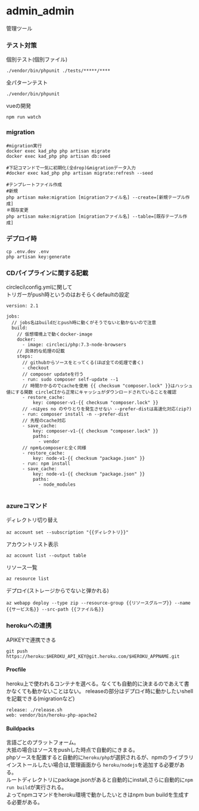 # admin_admin
管理ツール

### テスト対策

個別テスト(個別ファイル)
```
./vendor/bin/phpunit ./tests/*****/**** 
```

全パターンテスト
```
./vendor/bin/phpunit
```

vueの開発
```
npm run watch
```

### migration
```
#migration実行
docker exec kad_php php artisan migrate 
docker exec kad_php php artisan db:seed

#下記コマンドで一気に初期化(全drop)&migrationデータ入力
#docker exec kad_php php artisan migrate:refresh --seed

#テンプレートファイル作成
#新規
php artisan make:migration [migrationファイル名] --create=[新規テーブル作成]
＃既存変更
php artisan make:migration [migrationファイル名] --table=[既存テーブル作成]
```

### デプロイ時
```
cp .env.dev .env
php artisan key:generate
```


### CDパイプラインに関する記載

circleci\config.ymlに関して<br>
トリガーがpush時というのはおそらくdefaultの設定
```
version: 2.1

jobs:
  // jobs名はbuildだとpush時に動くがそうでないと動かないので注意
  build:
    // 仮想環境上で動くdocker-image
    docker:
      - image: circleci/php:7.3-node-browsers
    // 具体的な処理の記載  
    steps:
      // githubからソースをとってくる(ほぼ全ての処理で書く)
      - checkout
      // composer updateを行う
      - run: sudo composer self-update --1
      // 時間かかるのでcacheを使用 {{ checksum "composer.lock" }}はハッシュ値にする関数 circleCIから正常にキャッシュがダウンロードされていることを確認
      - restore_cache:
          key: composer-v1-{{ checksum "composer.lock" }}
      // -nはyes no のやりとりを発生させない --prefer-distは高速化対応(zip?)
      - run: composer install -n --prefer-dist 
      // 先程のcache対応
      - save_cache:
          key: composer-v1-{{ checksum "composer.lock" }}
          paths: 
            - vendor
      // npmもcomposerと全く同様      
      - restore_cache:
          key: node-v1-{{ checksum "package.json" }}
      - run: npm install
      - save_cache:
          key: node-v1-{{ checksum "package.json" }}
          paths: 
            - node_modules


```

### azureコマンド




ディレクトリ切り替え
```
az account set --subscription "{{ディレクトリ}}"
```

アカウントリスト表示
```
az account list --output table
```

リソース一覧
```
az resource list
```

デプロイ(ストレージからでないと弾かれる)
```
az webapp deploy --type zip --resource-group {{リソースグループ}} --name {{サービス名}} --src-path {{ファイル名}}
```

### herokuへの連携

APIKEYで連携できる
```
git push https://heroku:$HEROKU_API_KEY@git.heroku.com/$HEROKU_APPNAME.git
```
#### Procfile
heroku上で使われるコンテナを選べる。なくても自動的に決まるのであえて書かなくても動かないことはない。
releaseの部分はデプロイ時に動かしたいshellを記載できる(migrationなど)
```
release: ./release.sh
web: vendor/bin/heroku-php-apache2

```

#### Buildpacks

言語ごとのプラットフォーム。<br>
大抵の場合はソースをpushした時点で自動的にきまる。<br>
phpソースを配置すると自動的に`heroku/php`が選択されるが、npmのライブラリインストールしたい場合は,管理画面から
`heroku/nodejs`を追加する必要がある。<br>
ルートディレクトリにpackage.jsonがあると自動的にinstall,さらに自動的に`npm run build`が実行される。<br>
よってnpmコマンドをheroku環境で動かしたいときはnpm bun buildを生成する必要がある。